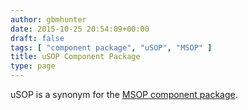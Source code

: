 ```yaml
---
author: gbmhunter
date: 2015-10-25 20:54:09+00:00
draft: false
tags: [ "component package", "uSOP", "MSOP" ]
title: uSOP Component Package
type: page
---
```


uSOP is a synonym for the [MSOP component package](/pcb-design/component-packages/msop-component-package/).
